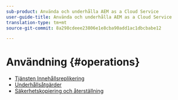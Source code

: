 ```yaml
---
sub-product: Använda och underhålla AEM as a Cloud Service
user-guide-title: Använda och underhålla AEM as a Cloud Service
translation-type: tm+mt
source-git-commit: 8a298cdeee23806e1e8cba90add1ac1dbcbabe12

---
```



# Användning {#operations}

+ [Tjänsten Innehållsreplikering](replication.md)
+ [Underhållsåtgärder](maintenance.md)
+ [Säkerhetskopiering och återställning](backup.md)

